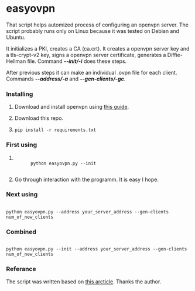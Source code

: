 # easyovpn
<p>That script helps automized process of configuring an openvpn server. The script probably runs only on Linux because it was tested on Debian and Ubuntu.</p>
<p>
It initializes a PKI, creates a CA (ca.crt). 
It creates a openvpn server key and a tls-crypt-v2 key, signs a openvpn server certificate, generates a Diffie-Hellman file.
Command <b><i>--init/-i</i></b> does these steps.
</p>
<p>
After previous steps it can make an individual .ovpn file for each client. Commands <b><i>--address/-a</i></b> and <b><i>--gen-clients/-gc</i></b>.
</p>
<h3>Installing</h3>
<ol>
  <li>
    <p>Download and install openvpn using <a href="https://community.openvpn.net/openvpn/wiki/OpenvpnSoftwareRepos">this guide</a>.</p> 
  </li>
  <li>
    <p>Download this repo.</p>
  </li>
  <li>
    <code>pip install -r requirements.txt</code>
  </li>
</ol>
<h3>First using</h3>
<ol>
  <li>
    <code>
      python easyovpn.py --init
    </code>
  </li>
  <li>
    <p>Go through interaction with the programm. It is easy I hope.
  </li>
</ol>
<h3>Next using</h3>
<code>
python easyovpn.py --address your_server_address --gen-clients num_of_new_clients
</code>
<h3>Combined</h3>
<code>
python easyovpn.py --init --address your_server_address --gen-clients num_of_new_clients
</code>
<h3>Referance</h3>
<p>The script was written based on <a href="https://simplificandoredes.com/en/install-open-vpn-on-linux/">this arcticle<a>. Thanks the author.</p>
